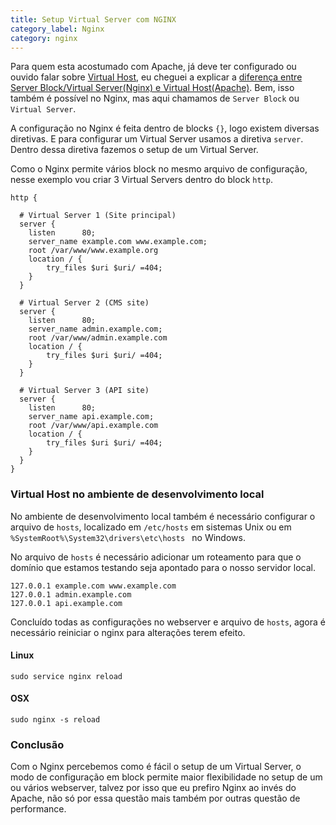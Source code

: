 ```yaml
---
title: Setup Virtual Server com NGINX 
category_label: Nginx
category: nginx
---
```


Para quem esta acostumado com Apache, já deve ter configurado ou ouvido falar sobre [Virtual Host][vh], eu cheguei a explicar a [diferença entre Server Block/Virtual Server(Nginx) e Virtual Host(Apache)][1]. Bem, isso também é possível no Nginx, mas aqui chamamos de `Server Block` ou `Virtual Server`. 

A configuração no Nginx é feita dentro de blocks `{}`, logo existem diversas diretivas. E para configurar um Virtual Server usamos a diretiva `server`. Dentro dessa diretiva fazemos o setup de um Virtual Server.

Como o Nginx permite vários block no mesmo arquivo de configuração, nesse exemplo vou criar 3 Virtual Servers dentro do block `http`.

```
http {

  # Virtual Server 1 (Site principal)
  server {
    listen      80;
    server_name example.com www.example.com;
    root /var/www/www.example.org
    location / {
        try_files $uri $uri/ =404;
    }    
  }

  # Virtual Server 2 (CMS site)
  server {
    listen      80;
    server_name admin.example.com;
    root /var/www/admin.example.com
    location / {
        try_files $uri $uri/ =404;
    }
  }
  
  # Virtual Server 3 (API site)
  server {
    listen      80;
    server_name api.example.com;
    root /var/www/api.example.com
    location / {
        try_files $uri $uri/ =404;
    }
  }
}
```

### Virtual Host no ambiente de desenvolvimento local
No ambiente de desenvolvimento local também é necessário configurar o arquivo de `hosts`, localizado em `/etc/hosts` em sistemas Unix ou em `%SystemRoot%\System32\drivers\etc\hosts ` no Windows.

No arquivo de `hosts` é necessário adicionar um roteamento para que o domínio que estamos testando seja apontado para o nosso servidor local.

```
127.0.0.1 example.com www.example.com
127.0.0.1 admin.example.com
127.0.0.1 api.example.com
```

Concluído todas as configurações no webserver e arquivo de `hosts`, agora é necessário reiniciar o nginx para alterações terem efeito.

#### Linux

    sudo service nginx reload
    
#### OSX

    sudo nginx -s reload
    
### Conclusão

Com o Nginx percebemos como é fácil o setup de um Virtual Server, o modo de configuração em block permite maior flexibilidade no setup de um ou vários webserver, talvez por isso que eu prefiro Nginx ao invés do Apache, não só por essa questão mais também por outras questão de performance.

[apache]: https://httpd.apache.org/docs/current/vhosts/
[vh]: https://httpd.apache.org/docs/current/vhosts/
[nginx]: https://nginx.org/
[sb]: https://nginx.org/en/docs/http/server_names.html

[1]: /blog/webserver/o-que-e-um-virtual-host-server-block-ou-virtual-server.html